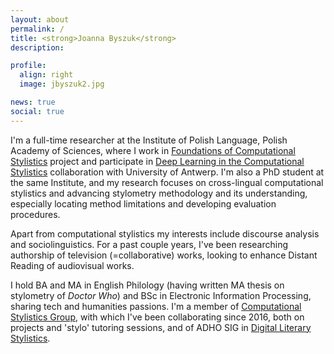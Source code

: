 ```yaml
---
layout: about
permalink: /
title: <strong>Joanna Byszuk</strong>
description: 

profile:
  align: right
  image: jbyszuk2.jpg

news: true
social: true
---
```


I'm a full-time researcher at the Institute of Polish Language, Polish Academy of Sciences, where I work in [Foundations of Computational Stylistics](https://computationalstylistics.github.io/projects/focs/) project and participate in [Deep Learning in the Computational Stylistics](https://computationalstylistics.github.io/projects/deep_learning/) collaboration with University of Antwerp. I'm also a PhD student at the same Institute, and my research focuses on cross-lingual computational stylistics and advancing stylometry methodology and its understanding, especially locating method limitations and developing evaluation procedures. 

Apart from computational stylistics my interests include discourse analysis and sociolinguistics. For a past couple years, I've been researching authorship of television (=collaborative) works, looking to enhance Distant Reading of audiovisual works. 

I hold BA and MA in English Philology (having written MA thesis on stylometry of *Doctor Who*) and BSc in Electronic Information Processing, sharing tech and humanities passions. I'm a member of [Computational Stylistics Group](https://computationalstylistics.github.io/), with which I've been collaborating since 2016, both on projects and 'stylo' tutoring sessions, and of ADHO SIG in [Digital Literary Stylistics](https://dls.hypotheses.org/).



